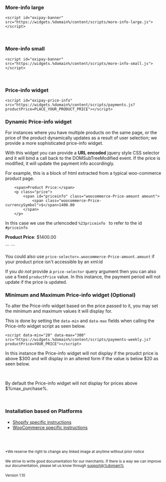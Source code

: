 ### More-info large
<script id="moreInfoLarge" src="https://widgets.%domain%/content/scripts/more-info-large.js"></script>
```
<script id="oxipay-banner" src="https://widgets.%domain%/content/scripts/more-info-large.js"></script>
```
<br/>

### More-info small
<script id="moreInfoSmall" src="https://widgets.%domain%/content/scripts/more-info-small.js"></script>
```
<script id="oxipay-banner" src="https://widgets.%domain%/content/scripts/more-info-small.js"></script>
```
<br>

### Price-info widget

<script id="oxipay-price-info" src="https://widgets.%domain%/content/scripts/payments.js?productPrice=0"></script>
```
<script id="oxipay-price-info" src="https://widgets.%domain%/content/scripts/payments.js?productPrice=PLACE_YOUR_PRODUCT_PRICE"></script>
```


### Dynamic Price-info widget

For instances where you have multiple products on the same page, or the price of the product dynamically updates as a result of user selection; we provide a more sophisticated price-info widget. 

With this widget you can provide a **URL encoded** jquery style CSS selector and it will bind a call back to the DOMSubTreeModified event. If the price is modified, it will update the payment info accordingly. 

For example, this is a block of html extracted from a typical woo-commerce product page. 

```
    <span>Product Price:</span>
    <p class="price">
        <span id="priceinfo" class="woocommerce-Price-amount amount">
            <span class="woocommerce-Price-currencySymbol">$</span>1400.00
        </span>
    </p>
```

In this case we use the urlencoded ```%23priceinfo ``` to refer to the id ```#priceinfo```

<p class="price">
    <span><strong>Product Price</strong>:</span>
    <span id="priceinfo" class="woocommerce-Price-amount amount">
        <span class="woocommerce-Price-currencySymbol">$</span>1400.00
    </span>
</p>
<script class="oxipay-price-info" id="my-id" src="http://widgets.%domain%/content/scripts/payments.js?price-selector=%23priceinfo"></script>
```
<script class="oxipay-price-info" id="my-id" src="http://widgets.%domain%/content/scripts/payments.js?price-selector=%23priceinfo"></script>
```
<br>

You could also use ```price-selector=.woocommerce-Price-amount.amount``` if your product price isn't accessible by an xml:id 

If you *do not* provide a ```price-selector``` query argument then you can also use a fixed  ```productPrice``` value. In this instance, the payment period will not update if the price is updated.

### Minimum and Maximum Price-info widget (Optional)

To alter the Price-info widget based on the price passed to it, you may set the minimum and maximum values it will display for.

This is done by setting the ```data-min``` and ```data-max``` fields when calling the Price-info widget script as seen below.
```
<script data-min="20" data-max="300" src="https://widgets.%domain%/content/scripts/payments-weekly.js?productPrice=YOUR_PRICE"></script>
```
In this instance the Price-info widget will not display if the proudct price is above $300 and will display in an altered form if the value is below $20 as seen below.

<script data-min="20" data-max="300" src="https://widgets.%domain%/content/scripts/payments-weekly.js?productPrice=0"></script>
<br>

By default the Price-info widget will not display for prices above $%max_purchase%.

<br/>

<div class="panel panel-primary">
  <div class="panel-heading">
    <h3 class="panel-title">Installation based on Platforms</h3>
  </div>
  <div class="panel-body">
<ul>
  <li><a href="../../price-info/shopify">Shopify specific instructions</a></li>
  <li><a href="../../price-info/woocommerce">WooCommerce specific instructions</a></li>
</ul>
  </div>
</div>

<br/><br/>

<small>*We reserve the right to change any linked image at anytime without prior notice</small>
<br/><br/>
<small>We strive to write good documentation for our merchants. If there is a way we can improve our documentation, please let us know through <a href="mailto:support@%domain%?Subject=Oxipay Documentation">support@%domain%</a></small>
<br>
<br>
<small>Version 1.10</small>
